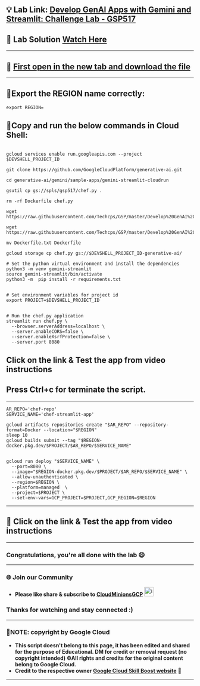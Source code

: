 

## 💡 Lab Link: [Develop GenAI Apps with Gemini and Streamlit: Challenge Lab - GSP517](https://www.cloudskillsboost.google/focuses/87315?parent=catalog)

## 🚀 Lab Solution [Watch Here](https://www.youtube.com/channel/UCVFPYmP2CZvVmICxw7YHT8A)

---

## 🚀 [First open in the new tab and download the file](https://github.com/Techcps/GSP/blob/main/Develop%20GenAI%20Apps%20with%20Gemini%20and%20Streamlit%3A%20Challenge%20Lab/prompt.ipynb)

---

## 🚨Export the REGION name correctly:

```
export REGION=
```

## 🚨Copy and run the below commands in Cloud Shell:

```

gcloud services enable run.googleapis.com --project $DEVSHELL_PROJECT_ID

git clone https://github.com/GoogleCloudPlatform/generative-ai.git

cd generative-ai/gemini/sample-apps/gemini-streamlit-cloudrun

gsutil cp gs://spls/gsp517/chef.py .

rm -rf Dockerfile chef.py

wget https://raw.githubusercontent.com/Techcps/GSP/master/Develop%20GenAI%20Apps%20with%20Gemini%20and%20Streamlit%3A%20Challenge%20Lab/Dockerfile.txt

wget https://raw.githubusercontent.com/Techcps/GSP/master/Develop%20GenAI%20Apps%20with%20Gemini%20and%20Streamlit%3A%20Challenge%20Lab/chef.py

mv Dockerfile.txt Dockerfile

gcloud storage cp chef.py gs://$DEVSHELL_PROJECT_ID-generative-ai/

# Set the python virtual environment and install the dependencies
python3 -m venv gemini-streamlit
source gemini-streamlit/bin/activate
python3 -m  pip install -r requirements.txt


# Set environment variables for project id
export PROJECT=$DEVSHELL_PROJECT_ID


# Run the chef.py application
streamlit run chef.py \
  --browser.serverAddress=localhost \
  --server.enableCORS=false \
  --server.enableXsrfProtection=false \
  --server.port 8080
```

## Click on the link & Test the app from video instructions

## Press Ctrl+c for terminate the script.

---

```
AR_REPO='chef-repo'
SERVICE_NAME='chef-streamlit-app'

gcloud artifacts repositories create "$AR_REPO" --repository-format=Docker --location="$REGION"
sleep 10
gcloud builds submit --tag "$REGION-docker.pkg.dev/$PROJECT/$AR_REPO/$SERVICE_NAME"


gcloud run deploy "$SERVICE_NAME" \
  --port=8080 \
  --image="$REGION-docker.pkg.dev/$PROJECT/$AR_REPO/$SERVICE_NAME" \
  --allow-unauthenticated \
  --region=$REGION \
  --platform=managed  \
  --project=$PROJECT \
  --set-env-vars=GCP_PROJECT=$PROJECT,GCP_REGION=$REGION
```
---

## 🚨 Click on the link & Test the app from video instructions
---


### Congratulations, you're all done with the lab 😄

---

### 🌐 Join our Community

- **Please like share & subscribe to [CloudMinionsGCP](https://www.youtube.com/channel/UCVFPYmP2CZvVmICxw7YHT8A)** <img src="https://github.com/user-attachments/assets/6ee41001-c795-467c-8d96-06b56c246b9c" alt="icon" width="25" height="25">
### Thanks for watching and stay connected :)

---

### 🚨NOTE: copyright by Google Cloud
- **This script doesn't belong to this page, it has been edited and shared for the purpose of Educational. DM for credit or removal request (no copyright intended) ©All rights and credits for the original content belong to Google Cloud.**
- **Credit to the respective owner [Google Cloud Skill Boost website](https://www.cloudskillsboost.google/)** 🙏

---
